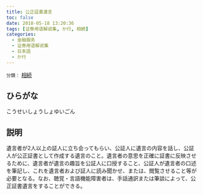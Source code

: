 ```yaml
---
title: 公正証書遺言
toc: false
date: 2018-05-18 13:20:36
tags: [证券用语解说集, か行, 相続]
categories:
  - 金融服务
  - 证券用语解说集
  - 日本語
  - か行
---
```


`分類：` [相続](/tags/相続/)

## ひらがな

こうせいしょうしょゆいごん

## 説明

遺言者が2人以上の証人に立ち会ってもらい、公証人に遺言の内容を話し、公証人が公正証書として作成する遺言のこと。遺言者の意思を正確に証書に反映させるために、遺言者が遺言の趣旨を公証人に口授すること、公証人が遺言者の口述を筆記し、これを遺言者および証人に読み聞かせ、または、閲覧させること等が必要となる。なお、聴覚・言語機能障害者は、手話通訳または筆談によって、公正証書遺言をすることができる。
